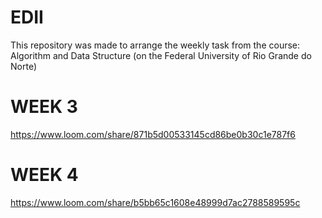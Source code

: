 # EDII

This repository was made to arrange the weekly task from the course: Algorithm and Data Structure (on the Federal University of Rio Grande do Norte)

# WEEK 3
[https://www.loom.com/share/871b5d00533145cd86be0b30c1e787f6 ](https://www.loom.com/share/fc6fe21f32bf4c2bab4bf776ae1c5d4e)  

# WEEK 4
https://www.loom.com/share/b5bb65c1608e48999d7ac2788589595c
